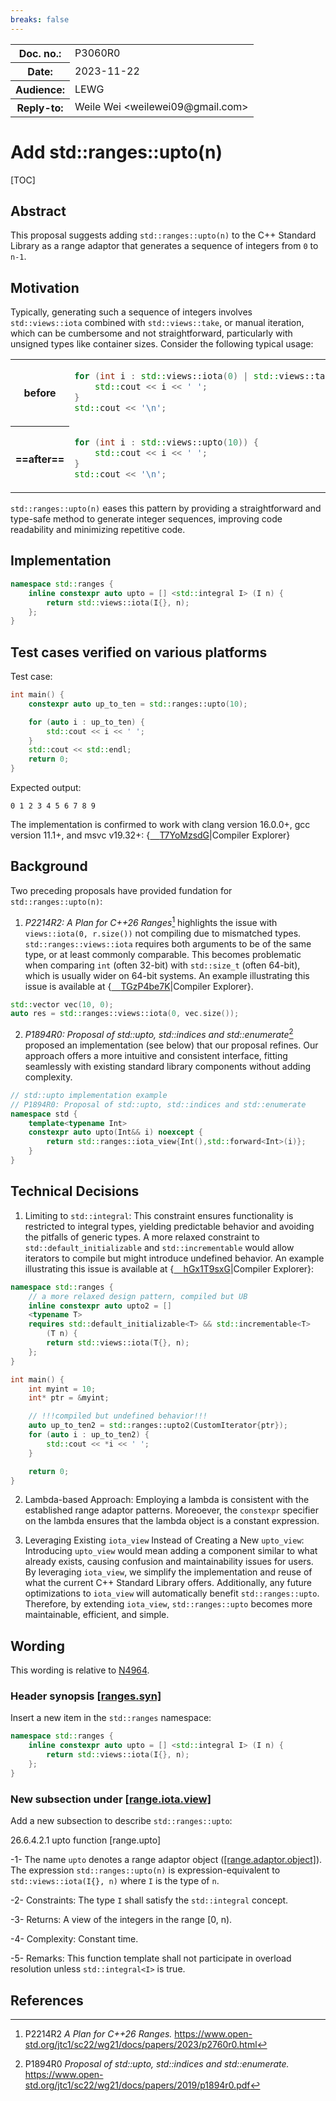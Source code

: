 ```yaml
---
breaks: false
---
```


<style type="text/css">
ins { background-color: #CCFFCC }
s { background-color: #FFCACA }
blockquote { color: inherit !important }
table.no-alt tr:nth-child(2n) { background-color: inherit }
.godbolt {
    background-size: contain;
    background-repeat: no-repeat;
    background-position-y: center;
    background-image: url("https://godbolt.org/favicon.ico?v=1")
}
</style>

<table><tbody>
<tr><th>Doc. no.:</th>    <td>P3060R0</td></tr>
<tr><th>Date:</th>        <td>2023-11-22</td></tr>
<tr><th>Audience:</th>    <td>LEWG</td></tr>
<tr><th>Reply-to:</th>    <td>Weile Wei &lt;weilewei09@gmail.com&gt;</td></tr>
</tbody></table>

# Add std::ranges::upto(n)

[TOC]

## Abstract
This proposal suggests adding `std::ranges::upto(n)` to the C++ Standard Library as a range adaptor that generates a sequence of integers from `0` to `n-1`.

## Motivation
Typically, generating such a sequence of integers involves `std::views::iota` combined with `std::views::take`, or manual iteration, which can be cumbersome and not straightforward, particularly with unsigned types like container sizes. Consider the following typical usage:

<table class="no-alt"><tbody>
<tr><th>

before

</th><td>

```cpp
for (int i : std::views::iota(0) | std::views::take(10)) {
    std::cout << i << ' ';
}
std::cout << '\n';
```

<tr><th>

==after==

</th>
<td>

```cpp
for (int i : std::views::upto(10)) {
    std::cout << i << ' ';
}
std::cout << '\n';
```

</td></tr>
</tbody></table>


`std::ranges::upto(n)` eases this pattern by providing a straightforward and type-safe method to generate integer sequences, improving code readability and minimizing repetitive code.


## Implementation
```cpp
namespace std::ranges {
    inline constexpr auto upto = [] <std::integral I> (I n) {
        return std::views::iota(I{}, n);
    };
}
```
## Test cases verified on various platforms
Test case:
```cpp
int main() {
    constexpr auto up_to_ten = std::ranges::upto(10);

    for (auto i : up_to_ten) {
        std::cout << i << ' ';
    }
    std::cout << std::endl;
    return 0;
}
```
Expected output:
```
0 1 2 3 4 5 6 7 8 9
```

The implementation is confirmed to work with clang version 16.0.0+, gcc version 11.1+, and msvc v19.32+: {[<span class="godbolt">&#x2001;</span>T7YoMzsdG](https://godbolt.org/z/T7YoMzsdG)|Compiler&puncsp;Explorer}

## Background
Two preceding proposals have provided fundation for `std::ranges::upto(n)`:

1. *P2214R2: A Plan for C++26 Ranges*[^rangesplan] highlights the issue with `views::iota(0, r.size())` not compiling due to mismatched types. `std::ranges::views::iota` requires both arguments to be of the same type, or at least commonly comparable. This becomes problematic when comparing `int` (often 32-bit) with `std::size_t` (often 64-bit), which is usually wider on 64-bit systems. An example illustrating this issue is available at {[<span class="godbolt">&#x2001;</span>TGzP4be7K](https://godbolt.org/z/TGzP4be7K)|Compiler&puncsp;Explorer}.
```cpp
std::vector vec(10, 0);
auto res = std::ranges::views::iota(0, vec.size());
```
2. *P1894R0: Proposal of std::upto, std::indices and std::enumerate*[^stdupto] proposed an implementation (see below) that our proposal refines. Our approach offers a more intuitive and consistent interface, fitting seamlessly with existing standard library components without adding complexity.
```cpp
// std::upto implementation example
// P1894R0: Proposal of std::upto, std::indices and std::enumerate
namespace std {
    template<typename Int>
    constexpr auto upto(Int&& i) noexcept {
        return std::ranges::iota_view{Int(),std::forward<Int>(i)};
    }
}
```

## Technical Decisions
1. Limiting to `std::integral`: This constraint ensures functionality is restricted to integral types, yielding predictable behavior and avoiding the pitfalls of generic types. A more relaxed constraint to `std::default_initializable` and `std::incrementable` would allow iterators to compile but might introduce undefined behavior. An example illustrating this issue is available at {[<span class="godbolt">&#x2001;</span>hGx1T9sxG](https://godbolt.org/z/hGx1T9sxG)|Compiler&puncsp;Explorer}:
```cpp
namespace std::ranges {
    // a more relaxed design pattern, compiled but UB
    inline constexpr auto upto2 = []
    <typename T>
    requires std::default_initializable<T> && std::incrementable<T>
        (T n) {
        return std::views::iota(T{}, n);
    };
}

int main() {
    int myint = 10;
    int* ptr = &myint;

    // !!!compiled but undefined behavior!!!
    auto up_to_ten2 = std::ranges::upto2(CustomIterator{ptr});
    for (auto i : up_to_ten2) {
        std::cout << *i << ' ';
    }

    return 0;
}
```

2. Lambda-based Approach: Employing a lambda is consistent with the established range adaptor patterns. Moreoever, the `constexpr` specifier on the lambda ensures that the lambda object is a constant expression. 

3. Leveraging Existing `iota_view` Instead of Creating a New `upto_view`: Introducing `upto_view` would mean adding a component similar to what already exists, causing confusion and maintainability issues for users. By leveraging `iota_view`, we simplify the implementation and reuse of what the current C++ Standard Library offers. Additionally, any future optimizations to `iota_view` will automatically benefit `std::ranges::upto`. Therefore, by extending `iota_view`, `std::ranges::upto` becomes more maintainable, efficient, and simple.
## Wording
This wording is relative to [N4964](https://open-std.org/jtc1/sc22/wg21/docs/papers/2023/n4964.pdf).

### Header <ranges> synopsis [[ranges.syn]](http://www.eelis.net/c++draft/ranges.syn)
Insert a new item in the `std::ranges` namespace:
```cpp
namespace std::ranges {
    inline constexpr auto upto = [] <std::integral I> (I n) {
        return std::views::iota(I{}, n);
    };
}
```
### New subsection under [[range.iota.view]](http://www.eelis.net/c++draft/range.iota.view)
Add a new subsection to describe `std::ranges::upto`:

26.6.4.2.1 upto function [range.upto]

-1- The name `upto` denotes a range adaptor object ([[range.adaptor.object]](http://www.eelis.net/c++draft/range.adaptor.object)). The expression `std::ranges::upto(n)` is expression-equivalent to `std::views::iota(I{}, n)` where `I` is the type of `n`.

-2- Constraints: The type `I` shall satisfy the `std::integral` concept.

-3- Returns: A view of the integers in the range [0, n).

-4- Complexity: Constant time.

-5- Remarks: This function template shall not participate in overload resolution unless `std::integral<I>` is true.

## References

[^rangesplan]: P2214R2 _A Plan for C++26 Ranges._
https://www.open-std.org/jtc1/sc22/wg21/docs/papers/2023/p2760r0.html

[^stdupto]: P1894R0 _Proposal of std::upto, std::indices and std::enumerate._
https://www.open-std.org/jtc1/sc22/wg21/docs/papers/2019/p1894r0.pdf